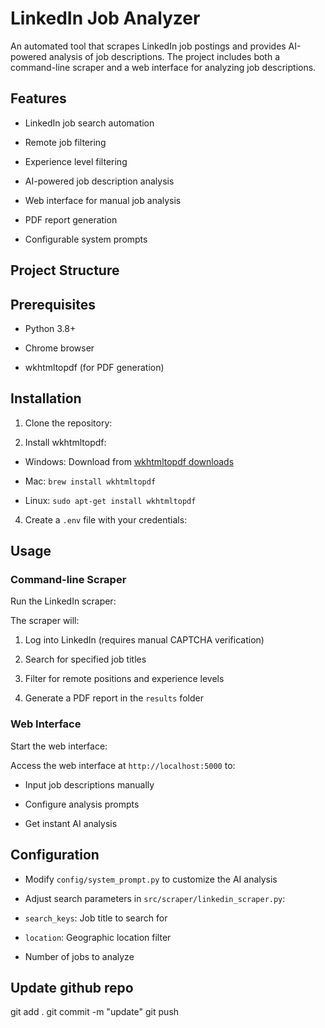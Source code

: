 # LinkedIn Job Analyzer

  

An automated tool that scrapes LinkedIn job postings and provides AI-powered analysis of job descriptions. The project includes both a command-line scraper and a web interface for analyzing job descriptions.

  

## Features

  

- LinkedIn job search automation

- Remote job filtering

- Experience level filtering

- AI-powered job description analysis

- Web interface for manual job analysis

- PDF report generation

- Configurable system prompts

  

## Project Structure

  

## Prerequisites

  

- Python 3.8+

- Chrome browser

- wkhtmltopdf (for PDF generation)

  

## Installation

  

1. Clone the repository:

  

3. Install wkhtmltopdf:

- Windows: Download from [wkhtmltopdf downloads](https://wkhtmltopdf.org/downloads.html)

- Mac: `brew install wkhtmltopdf`

- Linux: `sudo apt-get install wkhtmltopdf`

  

4. Create a `.env` file with your credentials:

  

## Usage

  

### Command-line Scraper

  

Run the LinkedIn scraper:

  

The scraper will:

1. Log into LinkedIn (requires manual CAPTCHA verification)

2. Search for specified job titles

3. Filter for remote positions and experience levels

4. Generate a PDF report in the `results` folder

  

### Web Interface

  

Start the web interface:

  

Access the web interface at `http://localhost:5000` to:

- Input job descriptions manually

- Configure analysis prompts

- Get instant AI analysis

  

## Configuration

  

- Modify `config/system_prompt.py` to customize the AI analysis

- Adjust search parameters in `src/scraper/linkedin_scraper.py`:

- `search_keys`: Job title to search for

- `location`: Geographic location filter

- Number of jobs to analyze


## Update github repo

git add .
git commit -m "update"
git push
